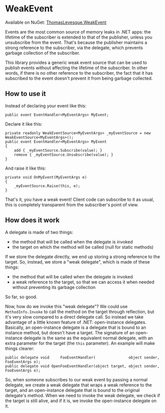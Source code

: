 # WeakEvent

Available on NuGet: [ThomasLevesque.WeakEvent](https://www.nuget.org/packages/ThomasLevesque.WeakEvent/)

Events are the most common source of memory leaks in .NET apps: the lifetime of the subscriber is extended to that of the publisher,
unless you unsubscribe from the event. That's because the publisher maintains a strong reference to the subscriber, via the delegate,
which prevents garbage collection of the subscriber.

This library provides a generic weak event source that can be used to publish events without affecting the lifetime of the subscriber.
In other words, if there is no other reference to the subscriber, the fact that it has subscribed to the event doesn't prevent it
from being garbage collected.

## How to use it

Instead of declaring your event like this:

    public event EventHandler<MyEventArgs> MyEvent;

Declare it like this:

    private readonly WeakEventSource<MyEventArgs> _myEventSource = new WeakEventSource<MyEventArgs>();
    public event EventHandler<MyEventArgs> MyEvent
    {
        add { _myEventSource.Subscribe(value); }
        remove { _myEventSource.Unsubscribe(value); }
    }

And raise it like this:

    private void OnMyEvent(MyEventArgs e)
    {
        _myEventSource.Raise(this, e);
    }

That's it, you have a weak event! Client code can subscribe to it as usual, this is completely transparent from the subscriber's
point of view.

## How does it work

A delegate is made of two things:
- the method that will be called when the delegate is invoked
- the target on which the method will be called (null for static methods)

If we store the delegate directly, we end up storing a strong reference to the target. So, instead, we store a "weak delegate",
which is made of these things:
- the method that will be called when the delegate is invoked
- a weak reference to the target, so that we can access it when needed without preventing its garbage collection

So far, so good.

Now, how do we invoke this "weak delegate"? We could use `MethodInfo.Invoke` to call the method on the target through reflection,
but it's very slow compared to a direct delegate call. So instead we take advantage of a little known feature of .NET: open-instance
delegates. Basically, an open-instance delegate is a delegate that is bound to an instance method, but doesn't have a target. The
signature of an open-instance delegate is the same as the equivalent normal delegate, with an extra parameter for the target (the
`this` parameter). An example will make things clearer:

    public delegate void     FooEventHandler(               object sender, FooEventArgs e);
    public delegate void OpenFooEventHandler(object target, object sender, FooEventArgs e);

So, when someone subscribes to our weak event by passing a normal delegate, we create a weak delegate that wraps a weak reference to
the target, and an open-instance delegate that is bound to the original delegate's method. When we need to invoke the weak delegate,
we check if the target is still alive, and if it is, we invoke the open-instance delegate on it.